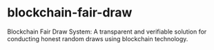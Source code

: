# blockchain-fair-draw
Blockchain Fair Draw System: A transparent and verifiable solution for conducting honest random draws using blockchain technology.
